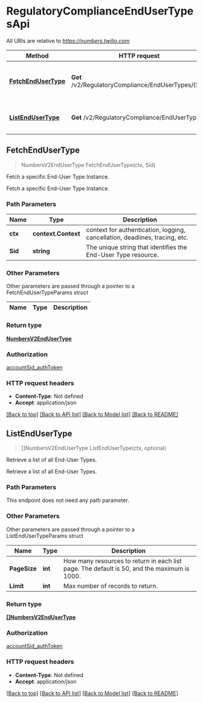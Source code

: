 # RegulatoryComplianceEndUserTypesApi

All URIs are relative to *https://numbers.twilio.com*

Method | HTTP request | Description
------------- | ------------- | -------------
[**FetchEndUserType**](RegulatoryComplianceEndUserTypesApi.md#FetchEndUserType) | **Get** /v2/RegulatoryCompliance/EndUserTypes/{Sid} | Fetch a specific End-User Type Instance.
[**ListEndUserType**](RegulatoryComplianceEndUserTypesApi.md#ListEndUserType) | **Get** /v2/RegulatoryCompliance/EndUserTypes | Retrieve a list of all End-User Types.



## FetchEndUserType

> NumbersV2EndUserType FetchEndUserType(ctx, Sid)

Fetch a specific End-User Type Instance.

Fetch a specific End-User Type Instance.

### Path Parameters


Name | Type | Description
------------- | ------------- | -------------
**ctx** | **context.Context** | context for authentication, logging, cancellation, deadlines, tracing, etc.
**Sid** | **string** | The unique string that identifies the End-User Type resource.

### Other Parameters

Other parameters are passed through a pointer to a FetchEndUserTypeParams struct


Name | Type | Description
------------- | ------------- | -------------

### Return type

[**NumbersV2EndUserType**](NumbersV2EndUserType.md)

### Authorization

[accountSid_authToken](../README.md#accountSid_authToken)

### HTTP request headers

- **Content-Type**: Not defined
- **Accept**: application/json

[[Back to top]](#) [[Back to API list]](../README.md#documentation-for-api-endpoints)
[[Back to Model list]](../README.md#documentation-for-models)
[[Back to README]](../README.md)


## ListEndUserType

> []NumbersV2EndUserType ListEndUserType(ctx, optional)

Retrieve a list of all End-User Types.

Retrieve a list of all End-User Types.

### Path Parameters

This endpoint does not need any path parameter.

### Other Parameters

Other parameters are passed through a pointer to a ListEndUserTypeParams struct


Name | Type | Description
------------- | ------------- | -------------
**PageSize** | **int** | How many resources to return in each list page. The default is 50, and the maximum is 1000.
**Limit** | **int** | Max number of records to return.

### Return type

[**[]NumbersV2EndUserType**](NumbersV2EndUserType.md)

### Authorization

[accountSid_authToken](../README.md#accountSid_authToken)

### HTTP request headers

- **Content-Type**: Not defined
- **Accept**: application/json

[[Back to top]](#) [[Back to API list]](../README.md#documentation-for-api-endpoints)
[[Back to Model list]](../README.md#documentation-for-models)
[[Back to README]](../README.md)

